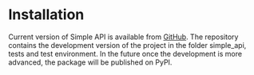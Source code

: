 # Installation

Current version of Simple API is available from [GitHub](https://github.com/karlosss/simple_api).
The repository contains the development version of the project in the folder simple_api, tests and test environment.
In the future once the development is more advanced, the package will be published on PyPI.
